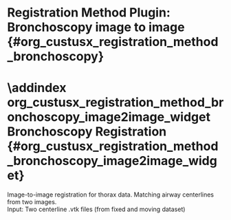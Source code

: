 Registration Method Plugin: Bronchoscopy image to image {#org_custusx_registration_method_bronchoscopy}
===========================================================

\addindex org_custusx_registration_method_bronchoscopy_image2image_widget
Bronchoscopy Registration {#org_custusx_registration_method_bronchoscopy_image2image_widget}
===========================================================

Image-to-image registration for thorax data. Matching airway centerlines from two images.<br>
Input: Two centerline .vtk files (from fixed and moving dataset)
